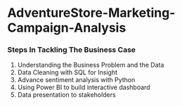 # AdventureStore-Marketing-Campaign-Analysis

### Steps In Tackling The Business Case

 1. Understanding the Business Problem and the Data
 2. Data Cleaning with SQL for Insight
 3. Advance sentiment analysis with Python
 4. Using Power BI to build interactive dashboard
 5. Data presentation to stakeholders
